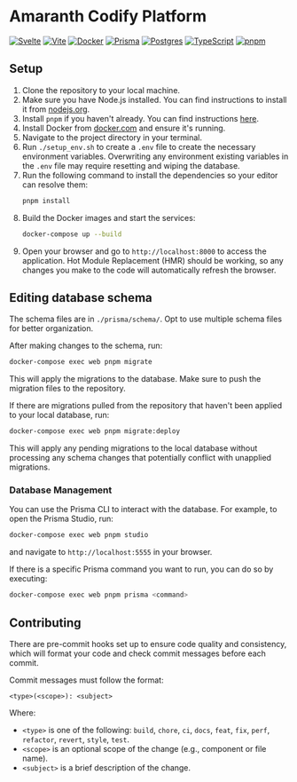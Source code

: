 # Amaranth Codify Platform

[![Svelte](https://img.shields.io/badge/SvelteKit-FF3E00?style=for-the-badge&logo=Svelte&logoColor=white)](https://svelte.dev)
[![Vite](https://img.shields.io/badge/Vite-646CFF?style=for-the-badge&logo=vite&logoColor=white)](https://vitejs.dev/)
[![Docker](https://img.shields.io/badge/Docker-2CA5E0?style=for-the-badge&logo=docker&logoColor=white)](https://www.docker.com/)
[![Prisma](https://img.shields.io/badge/Prisma-2D3748?style=for-the-badge&logo=prisma&logoColor=white)](https://www.prisma.io/)
[![Postgres](https://img.shields.io/badge/Postgres-4169E1?style=for-the-badge&logo=postgresql&logoColor=white)](https://www.postgresql.org/)
[![TypeScript](https://img.shields.io/badge/TypeScript-3178C6?style=for-the-badge&logo=typescript&logoColor=white)](https://www.typescriptlang.org/)
[![pnpm](https://img.shields.io/badge/pnpm-F69220?style=for-the-badge&logo=pnpm&logoColor=white)](https://pnpm.io/)

## Setup

1. Clone the repository to your local machine.
2. Make sure you have Node.js installed. You can find instructions to install it from [nodejs.org](https://nodejs.org/).
3. Install `pnpm` if you haven't already. You can find instructions [here](https://pnpm.io/installation).
4. Install Docker from [docker.com](https://www.docker.com/get-started) and ensure it's running.
5. Navigate to the project directory in your terminal.
6. Run `./setup_env.sh` to create a `.env` file to create the necessary environment variables. Overwriting any environment existing variables in the `.env` file may require resetting and wiping the database.
7. Run the following command to install the dependencies so your editor can resolve them:
   ```bash
   pnpm install
   ```
8. Build the Docker images and start the services:
   ```bash
   docker-compose up --build
   ```
9. Open your browser and go to `http://localhost:8000` to access the application. Hot Module Replacement (HMR) should be working, so any changes you make to the code will automatically refresh the browser.

## Editing database schema

The schema files are in `./prisma/schema/`. Opt to use multiple schema files for better organization.

After making changes to the schema, run:

```bash
docker-compose exec web pnpm migrate
```

This will apply the migrations to the database. Make sure to push the migration files to the repository.

If there are migrations pulled from the repository that haven't been applied to your local database, run:

```bash
docker-compose exec web pnpm migrate:deploy
```

This will apply any pending migrations to the local database without processing any schema changes that potentially conflict with unapplied migrations.

### Database Management

You can use the Prisma CLI to interact with the database. For example, to open the Prisma Studio, run:

```bash
docker-compose exec web pnpm studio
```

and navigate to `http://localhost:5555` in your browser.

If there is a specific Prisma command you want to run, you can do so by executing:

```bash
docker-compose exec web pnpm prisma <command>
```

## Contributing

There are pre-commit hooks set up to ensure code quality and consistency, which will format your code and check commit messages before each commit.

Commit messages must follow the format:

```
<type>(<scope>): <subject>
```

Where:

- `<type>` is one of the following: `build`, `chore`, `ci`, `docs`, `feat`, `fix`, `perf`, `refactor`, `revert`, `style`, `test`.
- `<scope>` is an optional scope of the change (e.g., component or file name).
- `<subject>` is a brief description of the change.
